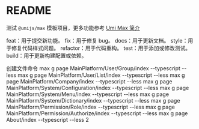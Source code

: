 # README

测试 `@umijs/max` 模板项目，更多功能参考 [Umi Max 简介](https://umijs.org/docs/max/introduce)

feat：用于提交新功能。 fix：用于修复 bug。 docs：用于更新文档。 style：用于修复代码样式问题。 refactor：用于代码重构。 test：用于添加或修改测试。 build：用于更新构建配置或依赖。

创建文件命令
max g page MainPlatform/User/Group/index --typescript --less
max g page MainPlatform/User/List/index --typescript --less
max g page MainPlatform/Company/index --typescript --less
max g page MainPlatform/System/Configuration/index --typescript --less
max g page MainPlatform/System/Menu/index --typescript --less
max g page MainPlatform/System/Dictionary/index --typescript --less
max g page MainPlatform/Permission/Role/index --typescript --less
max g page MainPlatform/Permission/Authorize/index --typescript --less
max g page About/index --typescript --less
2

